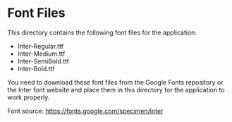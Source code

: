 # Font Files

This directory contains the following font files for the application:

- Inter-Regular.ttf
- Inter-Medium.ttf
- Inter-SemiBold.ttf
- Inter-Bold.ttf

You need to download these font files from the Google Fonts repository or the Inter font website 
and place them in this directory for the application to work properly.

Font source: https://fonts.google.com/specimen/Inter